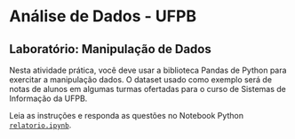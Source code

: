 # Análise de Dados - UFPB

## Laboratório: Manipulação de Dados

Nesta atividade prática, você deve usar a biblioteca Pandas de Python para exercitar a manipulação dados.
O dataset usado como exemplo será de notas de alunos em algumas turmas ofertadas para o curso de Sistemas de Informação da UFPB.

Leia as instruções e responda as questões no Notebook Python [`relatorio.ipynb`](relatorio.ipynb).